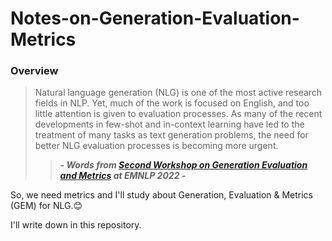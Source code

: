 # Notes-on-Generation-Evaluation-Metrics

### Overview


> Natural language generation (NLG) is one of the most active research fields in NLP. Yet, much of the work is focused on English, and too little attention is given to evaluation processes. As many of the recent developments in few-shot and in-context learning have led to the treatment of many tasks as text generation problems, the need for better NLG evaluation processes is becoming more urgent. 
>> ***- Words from [Second Workshop on Generation Evaluation and Metrics](https://gem-benchmark.com/workshop) at EMNLP 2022 -***

So, we need metrics and I'll study about Generation, Evaluation &amp; Metrics (GEM) for NLG.😊

I'll write down in this repository. 
